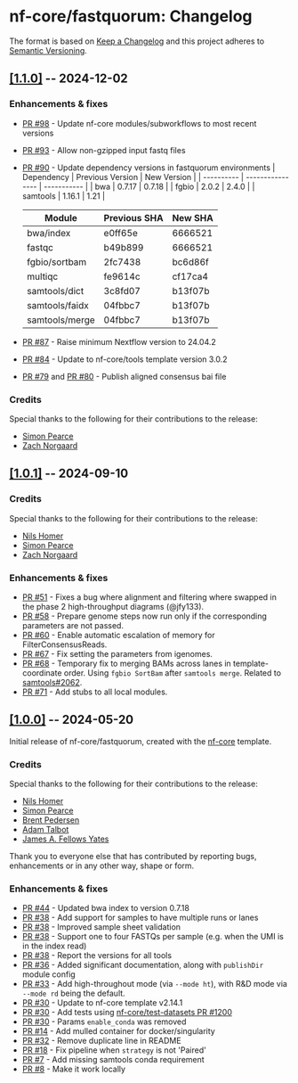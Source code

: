 # nf-core/fastquorum: Changelog

The format is based on [Keep a Changelog](https://keepachangelog.com/en/1.0.0/)
and this project adheres to [Semantic Versioning](https://semver.org/spec/v2.0.0.html).

## [[1.1.0]](https://github.com/nf-core/fastquorum/releases/tag/1.1.0) -- 2024-12-02

### Enhancements & fixes

- [PR #98](https://github.com/nf-core/fastquorum/pull/98) - Update nf-core modules/subworkflows to most recent versions
- [PR #93](https://github.com/nf-core/fastquorum/pull/93) - Allow non-gzipped input fastq files
- [PR #90](https://github.com/nf-core/fastquorum/pull/90) - Update dependency versions in fastquorum environments
  | Dependency | Previous Version | New Version |
  | ---------- | ---------------- | ----------- |
  | bwa | 0.7.17 | 0.7.18 |
  | fgbio | 2.0.2 | 2.4.0 |
  | samtools | 1.16.1 | 1.21 |

  | Module         | Previous SHA | New SHA |
  | -------------- | ------------ | ------- |
  | bwa/index      | e0ff65e      | 6666521 |
  | fastqc         | b49b899      | 6666521 |
  | fgbio/sortbam  | 2fc7438      | bc6d86f |
  | multiqc        | fe9614c      | cf17ca4 |
  | samtools/dict  | 3c8fd07      | b13f07b |
  | samtools/faidx | 04fbbc7      | b13f07b |
  | samtools/merge | 04fbbc7      | b13f07b |

- [PR #87](https://github.com/nf-core/fastquorum/pull/87) - Raise minimum Nextflow version to 24.04.2
- [PR #84](https://github.com/nf-core/fastquorum/pull/84) - Update to nf-core/tools template version 3.0.2
- [PR #79](https://github.com/nf-core/fastquorum/pull/79) and [PR #80](https://github.com/nf-core/fastquorum/pull/80) - Publish aligned consensus bai file

### Credits

Special thanks to the following for their contributions to the release:

- [Simon Pearce](https://github.com/SPPearce)
- [Zach Norgaard](https://github.com/znorgaard)

## [[1.0.1]](https://github.com/nf-core/fastquorum/releases/tag/1.0.1) -- 2024-09-10

### Credits

Special thanks to the following for their contributions to the release:

- [Nils Homer](https://github.com/nh13)
- [Simon Pearce](https://github.com/SPPearce)
- [Zach Norgaard](https://github.com/znorgaard)

### Enhancements & fixes

- [PR #51](https://github.com/nf-core/fastquorum/pull/51) - Fixes a bug where alignment and filtering where swapped in the phase 2 high-throughput diagrams (@jfy133).
- [PR #58](https://github.com/nf-core/fastquorum/pull/58) - Prepare genome steps now run only if the corresponding parameters are not passed.
- [PR #60](https://github.com/nf-core/fastquorum/pull/60) - Enable automatic escalation of memory for FilterConsensusReads.
- [PR #67](https://github.com/nf-core/fastquorum/pull/67) - Fix setting the parameters from igenomes.
- [PR #68](https://github.com/nf-core/fastquorum/pull/68) - Temporary fix to merging BAMs across lanes in template-coordinate order. Using `fgbio SortBam` after `samtools merge`. Related to [samtools#2062](https://github.com/samtools/samtools/pull/2062).
- [PR #71](https://github.com/nf-core/fastquorum/pull/71) - Add stubs to all local modules.

## [[1.0.0]](https://github.com/nf-core/fastquorum/releases/tag/1.0.0) -- 2024-05-20

Initial release of nf-core/fastquorum, created with the [nf-core](https://nf-co.re/) template.

### Credits

Special thanks to the following for their contributions to the release:

- [Nils Homer](https://github.com/nh13)
- [Simon Pearce](https://github.com/SPPearce)
- [Brent Pedersen](https://github.com/brentp)
- [Adam Talbot](https://github.com/adamrtalbot)
- [James A. Fellows Yates](https://github.com/jfy133)

Thank you to everyone else that has contributed by reporting bugs, enhancements or in any other way, shape or form.

### Enhancements & fixes

- [PR #44](https://github.com/nf-core/fastquorum/pull/38) - Updated bwa index to version 0.7.18
- [PR #38](https://github.com/nf-core/fastquorum/pull/38) - Add support for samples to have multiple runs or lanes
- [PR #38](https://github.com/nf-core/fastquorum/pull/38) - Improved sample sheet validation
- [PR #38](https://github.com/nf-core/fastquorum/pull/38) - Support one to four FASTQs per sample (e.g. when the UMI is in the index read)
- [PR #38](https://github.com/nf-core/fastquorum/pull/38) - Report the versions for all tools
- [PR #36](https://github.com/nf-core/fastquorum/pull/36) - Added significant documentation, along with `publishDir` module config
- [PR #33](https://github.com/nf-core/fastquorum/pull/33) - Add high-throughout mode (via `--mode ht`), with R&D mode via `--mode rd` being the default.
- [PR #30](https://github.com/nf-core/fastquorum/pull/30) - Update to nf-core template v2.14.1
- [PR #30](https://github.com/nf-core/fastquorum/pull/30) - Add tests using [nf-core/test-datasets PR #1200](https://github.com/nf-core/test-datasets/pull/1200)
- [PR #30](https://github.com/nf-core/fastquorum/pull/30) - Params `enable_conda` was removed
- [PR #14](https://github.com/nf-core/fastquorum/pull/14) - Add mulled container for docker/singularity
- [PR #32](https://github.com/nf-core/fastquorum/pull/32) - Remove duplicate line in README
- [PR #18](https://github.com/nf-core/fastquorum/pull/18) - Fix pipeline when `strategy` is not 'Paired'
- [PR #7](https://github.com/nf-core/fastquorum/pull/7) - Add missing samtools conda requirement
- [PR #8](https://github.com/nf-core/fastquorum/pull/8) - Make it work locally

